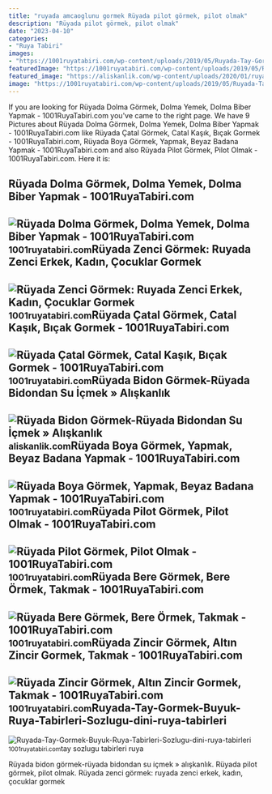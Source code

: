 ```yaml
---
title: "ruyada amcaoglunu gormek Rüyada pilot görmek, pilot olmak"
description: "Rüyada pilot görmek, pilot olmak"
date: "2023-04-10"
categories:
- "Ruya Tabiri"
images:
- "https://1001ruyatabiri.com/wp-content/uploads/2019/05/Ruyada-Tay-Gormek-Buyuk-Ruya-Tabirleri-Sozlugu-dini-ruya-tabirleri-sozlugu.jpg"
featuredImage: "https://1001ruyatabiri.com/wp-content/uploads/2019/05/Ruyada-Tay-Gormek-Buyuk-Ruya-Tabirleri-Sozlugu-dini-ruya-tabirleri-sozlugu.jpg"
featured_image: "https://aliskanlik.com/wp-content/uploads/2020/01/ruyada-bidon-gormek.jpg"
image: "https://1001ruyatabiri.com/wp-content/uploads/2019/05/Ruyada-Tay-Gormek-Buyuk-Ruya-Tabirleri-Sozlugu-dini-ruya-tabirleri-sozlugu.jpg"
---
```


If you are looking for Rüyada Dolma Görmek, Dolma Yemek, Dolma Biber Yapmak - 1001RuyaTabiri.com you've came to the right page. We have 9 Pictures about Rüyada Dolma Görmek, Dolma Yemek, Dolma Biber Yapmak - 1001RuyaTabiri.com like Rüyada Çatal Görmek, Catal Kaşık, Bıçak Gormek - 1001RuyaTabiri.com, Rüyada Boya Görmek, Yapmak, Beyaz Badana Yapmak - 1001RuyaTabiri.com and also Rüyada Pilot Görmek, Pilot Olmak - 1001RuyaTabiri.com. Here it is:

Rüyada Dolma Görmek, Dolma Yemek, Dolma Biber Yapmak - 1001RuyaTabiri.com
-------------------------------------------------------------------------

 ![Rüyada Dolma Görmek, Dolma Yemek, Dolma Biber Yapmak - 1001RuyaTabiri.com](https://1001ruyatabiri.com/wp-content/uploads/2020/07/ruyada-dolma-gormek-ruyada-dolma-yapmak-yemek-bider-dolmasi-dolmalik-patlican-ne-demek-1001ruyatabiri.jpg) <small>1001ruyatabiri.com</small>Rüyada Zenci Görmek: Ruyada Zenci Erkek, Kadın, Çocuklar Gormek
---------------------------------------------------------------

 ![Rüyada Zenci Görmek: Ruyada Zenci Erkek, Kadın, Çocuklar Gormek](https://1001ruyatabiri.com/wp-content/uploads/2020/04/ruyada-zenci-gormek-ruyada-zenci-erkek-gormek-ne-demek-zenci-kadin-gormek-diyanet-zenci-cocuklar-1001ruyatabiri.jpg) <small>1001ruyatabiri.com</small>Rüyada Çatal Görmek, Catal Kaşık, Bıçak Gormek - 1001RuyaTabiri.com
-------------------------------------------------------------------

 ![Rüyada Çatal Görmek, Catal Kaşık, Bıçak Gormek - 1001RuyaTabiri.com](https://1001ruyatabiri.com/wp-content/uploads/2020/07/ruyada-catal-gormek-catal-kasik-bicak-gormekruyada-catal-gormek-ne-demek-diyanet-dini-islami-1001ruyatabiri.jpg) <small>1001ruyatabiri.com</small>Rüyada Bidon Görmek-Rüyada Bidondan Su İçmek » Alışkanlık
---------------------------------------------------------

 ![Rüyada Bidon Görmek-Rüyada Bidondan Su İçmek » Alışkanlık](https://aliskanlik.com/wp-content/uploads/2020/01/ruyada-bidon-gormek.jpg) <small>aliskanlik.com</small>Rüyada Boya Görmek, Yapmak, Beyaz Badana Yapmak - 1001RuyaTabiri.com
--------------------------------------------------------------------

 ![Rüyada Boya Görmek, Yapmak, Beyaz Badana Yapmak - 1001RuyaTabiri.com](https://1001ruyatabiri.com/wp-content/uploads/2020/06/ruyada-boya-gormek-boya-yapmak-ruyada-boyaci-beyaz-boya-badana-yapmak-mavi-ne-demek-1001ruyatabiri.jpg) <small>1001ruyatabiri.com</small>Rüyada Pilot Görmek, Pilot Olmak - 1001RuyaTabiri.com
-----------------------------------------------------

 ![Rüyada Pilot Görmek, Pilot Olmak - 1001RuyaTabiri.com](https://1001ruyatabiri.com/wp-content/uploads/2020/03/ruyada-pilot-gormek-ruyada-pilot-olmak-ucak-gormek-ucak-surmek-diyanet.jpg) <small>1001ruyatabiri.com</small>Rüyada Bere Görmek, Bere Örmek, Takmak - 1001RuyaTabiri.com
-----------------------------------------------------------

 ![Rüyada Bere Görmek, Bere Örmek, Takmak - 1001RuyaTabiri.com](https://1001ruyatabiri.com/wp-content/uploads/2020/05/ruyada-bere-gormek-ruyada-bere-takmak-bere-ormek-giymek-ne-demek-diyanet-1001ruyatabiri.jpg) <small>1001ruyatabiri.com</small>Rüyada Zincir Görmek, Altın Zincir Gormek, Takmak - 1001RuyaTabiri.com
----------------------------------------------------------------------

 ![Rüyada Zincir Görmek, Altın Zincir Gormek, Takmak - 1001RuyaTabiri.com](https://1001ruyatabiri.com/wp-content/uploads/2020/04/ruyada-zincir-gormek-ruyada-zincir-takmak-altin-zincir-taktigini-gormek-ne-demek-diyanet-1001ruyatabiri.jpg) <small>1001ruyatabiri.com</small>Ruyada-Tay-Gormek-Buyuk-Ruya-Tabirleri-Sozlugu-dini-ruya-tabirleri
------------------------------------------------------------------

 ![Ruyada-Tay-Gormek-Buyuk-Ruya-Tabirleri-Sozlugu-dini-ruya-tabirleri](https://1001ruyatabiri.com/wp-content/uploads/2019/05/Ruyada-Tay-Gormek-Buyuk-Ruya-Tabirleri-Sozlugu-dini-ruya-tabirleri-sozlugu.jpg) <small>1001ruyatabiri.com</small>tay sozlugu tabirleri ruya

Rüyada bidon görmek-rüyada bidondan su i̇çmek » alışkanlık. Rüyada pilot görmek, pilot olmak. Rüyada zenci görmek: ruyada zenci erkek, kadın, çocuklar gormek
